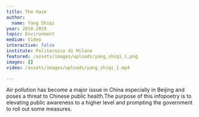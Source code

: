 ```yaml
---
title: The Haze
author:
  name: Yang Shiqi
year: 2018-2019
topic: Environment
medium: Video
interactive: false
institute: Politecnico di Milano
featured: /assets/images/uploads/yang_shiqi_1.png
images: []
video: /assets/images/uploads/yang_shiqi_1.mp4

---
```

Air pollution has become a major issue in China especially in Beijing and poses a threat to Chinese public health.The purpose of this infopoetry is to elevating public awareness to a higher level and prompting the government to roll out some measures.
